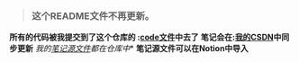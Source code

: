 > ### 这个README文件不再更新。
**所有的代码被我提交到了这个仓库的 :[code文件](https://gitee.com/Xiao____liu/learning---c-language/tree/master/code)中去了** 
**笔记会在:[我的CSDN](https://gitee.com/Xiao____liu/learning---c-language/tree/master/code)中同步更新** 
*我的[笔记源文件](https://gitee.com/Xiao____liu/learning---c-language/blob/master/%E7%AC%94%E8%AE%B0.md)都在仓库中** 
**笔记源文件可以在Notion中导入** 